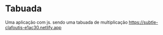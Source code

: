 # Tabuada
Uma aplicação com js. sendo uma tabuada de multiplicação
https://subtle-clafoutis-e1ac30.netlify.app
